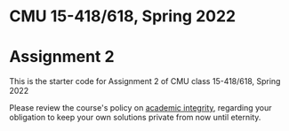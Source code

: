 # CMU 15-418/618, Spring 2022

# Assignment 2

This is the starter code for Assignment 2 of CMU class 15-418/618, Spring 2022

Please review the course's policy on [academic
integrity](http://www.cs.cmu.edu/~418/academicintegrity.html),
regarding your obligation to keep your own solutions private from now
until eternity.




